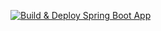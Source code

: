 [![Build & Deploy Spring Boot App](https://github.com/Boelgen/boelgen-backend/actions/workflows/main.yml/badge.svg)](https://github.com/Boelgen/boelgen-backend/actions/workflows/main.yml)

